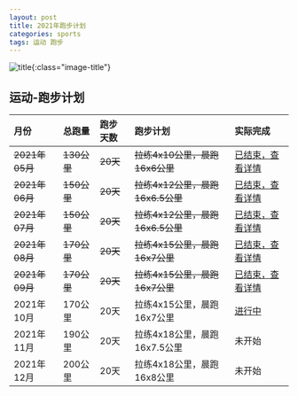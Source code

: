```yaml
---
layout: post
title: 2021年跑步计划
categories: sports 
tags: 运动 跑步
---
```


![title](https://image.sideproject.cn/titlex/title_012.jpg){:class="image-title"}

## 运动-跑步计划 ##

| 月份 |  总跑量 | 跑步天数 | 跑步计划 | 实际完成 |
| :--------- | :------ | :--- | :----------- | :--------- |
| ~~2021年05月~~ | ~~130公里~~ | ~~20天~~ | ~~拉练4x10公里，晨跑16x6公里~~ | [已结束，查看详情](/sports/sporting-202105.html) |
| ~~2021年06月~~ | ~~150公里~~ | ~~20天~~ | ~~拉练4x12公里，晨跑16x6.5公里~~ | [已结束，查看详情](/sports/sporting-202106.html) |
| ~~2021年07月~~ | ~~150公里~~ | ~~20天~~ | ~~拉练4x12公里，晨跑16x6.5公里~~ | [已结束，查看详情](/sports/sporting-202107.html) |
| ~~2021年08月~~ | ~~170公里~~ | ~~20天~~ | ~~拉练4x15公里，晨跑16x7公里~~ | [已结束，查看详情](/sports/sporting-202108.html) |
| ~~2021年09月~~ | ~~170公里~~ | ~~20天~~ | ~~拉练4x15公里，晨跑16x7公里~~ | [已结束，查看详情](/sports/sporting-202109.html) |
| 2021年10月 | 170公里 | 20天 | 拉练4x15公里，晨跑16x7公里 | [进行中](/sports/sporting-202110.html) |
| 2021年11月 | 190公里 | 20天 | 拉练4x18公里，晨跑16x7.5公里 | 未开始 |
| 2021年12月 | 200公里 | 20天 | 拉练4x18公里，晨跑16x8公里 | 未开始 |
